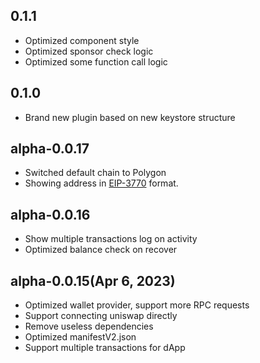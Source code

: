 ## 0.1.1

-   Optimized component style
-   Optimized sponsor check logic
-   Optimized some function call logic


## 0.1.0

-   Brand new plugin based on new keystore structure

## alpha-0.0.17

-   Switched default chain to Polygon
-   Showing address in [EIP-3770](https://github.com/ethereum/EIPs/blob/master/EIPS/eip-3770.md) format.

## alpha-0.0.16

-   Show multiple transactions log on activity
-   Optimized balance check on recover

## alpha-0.0.15(Apr 6, 2023)

-   Optimized wallet provider, support more RPC requests
-   Support connecting uniswap directly
-   Remove useless dependencies
-   Optimized manifestV2.json
-   Support multiple transactions for dApp
